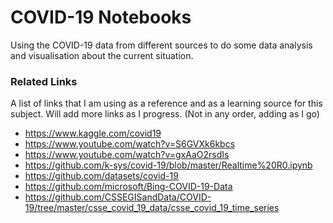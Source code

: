 # COVID-19 Notebooks

Using the COVID-19 data from different sources to do some data analysis and visualisation about the current situation.

### Related Links

A list of links that I am using as a reference and as a learning source for this subject. Will add more links as I progress. (Not in any order, adding as I go)

- https://www.kaggle.com/covid19
- https://www.youtube.com/watch?v=S6GVXk6kbcs
- https://www.youtube.com/watch?v=gxAaO2rsdIs
- https://github.com/k-sys/covid-19/blob/master/Realtime%20R0.ipynb
- https://github.com/datasets/covid-19
- https://github.com/microsoft/Bing-COVID-19-Data
- https://github.com/CSSEGISandData/COVID-19/tree/master/csse_covid_19_data/csse_covid_19_time_series